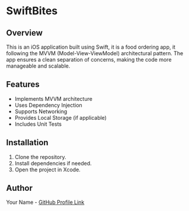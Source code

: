 # SwiftBites

## Overview
This is an iOS application built using Swift, it is a food ordering app, it  following the MVVM (Model-View-ViewModel) architectural pattern. The app ensures a clean separation of concerns, making the code more manageable and scalable.

## Features
- Implements MVVM architecture
- Uses Dependency Injection
- Supports Networking
- Provides Local Storage (if applicable)
- Includes Unit Tests

## Installation
1. Clone the repository.
2. Install dependencies if needed.
3. Open the project in Xcode.

## Author
Your Name - [GitHub Profile Link](https://github.com/HaRsH8747)

